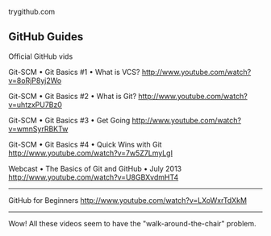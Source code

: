 
trygithub.com



## GitHub Guides

Official GitHub vids

Git-SCM • Git Basics #1 • What is VCS?
http://www.youtube.com/watch?v=8oRjP8yj2Wo

Git-SCM • Git Basics #2 • What is Git?
http://www.youtube.com/watch?v=uhtzxPU7Bz0

Git-SCM • Git Basics #3 • Get Going
http://www.youtube.com/watch?v=wmnSyrRBKTw

Git-SCM • Git Basics #4 • Quick Wins with Git
http://www.youtube.com/watch?v=7w5Z7LmyLgI

Webcast • The Basics of Git and GitHub • July 2013
http://www.youtube.com/watch?v=U8GBXvdmHT4

---

GitHub for Beginners
http://www.youtube.com/watch?v=LXoWxrTdXkM

---

Wow! All these videos seem to have the "walk-around-the-chair" problem.
